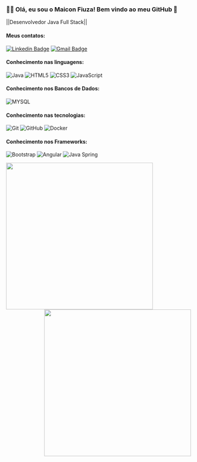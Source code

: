 ### :man_technologist: Olá, eu sou o Maicon Fiuza! Bem vindo ao meu GitHub 👋 

||Desenvolvedor Java Full Stack||

#### Meus contatos:
[![Linkedin Badge](https://img.shields.io/badge/-LinkedIn-blue?style=flat-square&logo=Linkedin&logoColor=white&link=https:https://www.linkedin.com/in/maicon-fiuza)](https://www.linkedin.com/in/maicon-fiuza)
[![Gmail Badge](https://img.shields.io/badge/-Gmail-c14438?style=flat-square&logo=Gmail&logoColor=white&link=mailto:maicon.b.fiuza@gmail.com)](mailto:maicon.b.fiuza@gmail.com)

#### Conhecimento nas linguagens:
![Java](https://img.shields.io/badge/Java-ED8B00?style=for-the-badge&logo=java&logoColor=white)
![HTML5](https://img.shields.io/badge/HTML5-E34F26?style=for-the-badge&logo=html5&logoColor=white)
![CSS3](https://img.shields.io/badge/-CSS3-000000?style=flat&logo=css3)
![JavaScript](https://img.shields.io/badge/JavaScript-323330?style=for-the-badge&logo=javascript&logoColor=F7DF1E)

#### Conhecimento nos Bancos de Dados:
![MYSQL](https://img.shields.io/badge/MySQL-00000F?style=for-the-badge&logo=mysql&logoColor=white)

#### Conhecimento nas tecnologias:
![Git](https://img.shields.io/badge/-Git-222222?style=flat&logo=git&logoColor=F05032)
![GitHub](https://img.shields.io/badge/-GitHub-222222?style=flat&logo=github&logoColor=181717)
![Docker](https://img.shields.io/badge/-Docker-black?style=flat-square&logo=docker)

#### Conhecimento nos Frameworks:
![Bootstrap](https://img.shields.io/badge/-Bootstrap-563D7C?style=flat-square&logo=bootstrap)
![Angular](https://img.shields.io/badge/-Angular-DD0031?style=flat-square&logo=angular)
![Java Spring](https://img.shields.io/badge/-Spring-222222?style=flat&logo=spring&logoColor=6DB33F)

<img align="left"  width="400px" src="https://github-readme-stats.vercel.app/api/top-langs/?username=MaiconFiuza&layout=compact&theme=vision-friendly-dark" />
 <img align="right" width="400px" src="https://github-readme-stats.vercel.app/api?username=MaiconFiuza&show_icons=true,css&layout=compact&theme=vision-friendly-dark" />


<!--
**MaiconFiuza/MaiconFiuza** is a ✨ _special_ ✨ repository because its `README.md` (this file) appears on your GitHub profile.
-->
